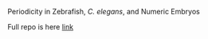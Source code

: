 Periodicity in Zebrafish, _C. elegans_, and Numeric Embryos

Full repo is here  [link](https://github.com/Orthogonal-Research-Lab/Periodicity-in-the-Embryo)
